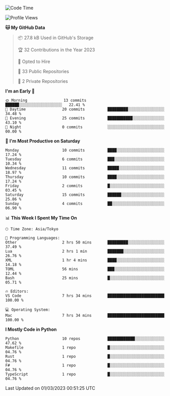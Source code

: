 <!--START_SECTION:waka-->
![Code Time](http://img.shields.io/badge/Code%20Time-594%20hrs%2040%20mins-blue)

![Profile Views](http://img.shields.io/badge/Profile%20Views-2-blue)

**🐱 My GitHub Data** 

> 📦 27.8 kB Used in GitHub's Storage 
 > 
> 🏆 32 Contributions in the Year 2023
 > 
> 💼 Opted to Hire
 > 
> 📜 33 Public Repositories 
 > 
> 🔑 2 Private Repositories 
 > 
**I'm an Early 🐤** 

```text
🌞 Morning                13 commits          ██████░░░░░░░░░░░░░░░░░░░   22.41 % 
🌆 Daytime                20 commits          █████████░░░░░░░░░░░░░░░░   34.48 % 
🌃 Evening                25 commits          ███████████░░░░░░░░░░░░░░   43.10 % 
🌙 Night                  0 commits           ░░░░░░░░░░░░░░░░░░░░░░░░░   00.00 % 
```
📅 **I'm Most Productive on Saturday** 

```text
Monday                   10 commits          ████░░░░░░░░░░░░░░░░░░░░░   17.24 % 
Tuesday                  6 commits           ███░░░░░░░░░░░░░░░░░░░░░░   10.34 % 
Wednesday                11 commits          █████░░░░░░░░░░░░░░░░░░░░   18.97 % 
Thursday                 10 commits          ████░░░░░░░░░░░░░░░░░░░░░   17.24 % 
Friday                   2 commits           █░░░░░░░░░░░░░░░░░░░░░░░░   03.45 % 
Saturday                 15 commits          ██████░░░░░░░░░░░░░░░░░░░   25.86 % 
Sunday                   4 commits           ██░░░░░░░░░░░░░░░░░░░░░░░   06.90 % 
```


📊 **This Week I Spent My Time On** 

```text
🕑︎ Time Zone: Asia/Tokyo

💬 Programming Languages: 
Other                    2 hrs 50 mins       █████████░░░░░░░░░░░░░░░░   37.49 % 
Lua                      2 hrs 1 min         ███████░░░░░░░░░░░░░░░░░░   26.76 % 
XML                      1 hr 4 mins         ████░░░░░░░░░░░░░░░░░░░░░   14.18 % 
TOML                     56 mins             ███░░░░░░░░░░░░░░░░░░░░░░   12.44 % 
Bash                     25 mins             █░░░░░░░░░░░░░░░░░░░░░░░░   05.71 % 

🔥 Editors: 
VS Code                  7 hrs 34 mins       █████████████████████████   100.00 % 

💻 Operating System: 
Mac                      7 hrs 34 mins       █████████████████████████   100.00 % 
```

**I Mostly Code in Python** 

```text
Python                   10 repos            ████████████░░░░░░░░░░░░░   47.62 % 
Makefile                 1 repo              █░░░░░░░░░░░░░░░░░░░░░░░░   04.76 % 
Rust                     1 repo              █░░░░░░░░░░░░░░░░░░░░░░░░   04.76 % 
F#                       1 repo              █░░░░░░░░░░░░░░░░░░░░░░░░   04.76 % 
TypeScript               1 repo              █░░░░░░░░░░░░░░░░░░░░░░░░   04.76 % 
```




 Last Updated on 01/03/2023 00:51:25 UTC
<!--END_SECTION:waka-->

